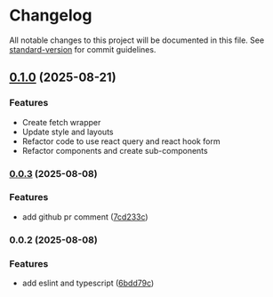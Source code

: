 # Changelog

All notable changes to this project will be documented in this file. See [standard-version](https://github.com/conventional-changelog/standard-version) for commit guidelines.

## [0.1.0](https://github.com/katherinemwong/cup-trail/compare/v0.0.4...v0.1.0) (2025-08-21)

### Features

- Create fetch wrapper
- Update style and layouts
- Refactor code to use react query and react hook form
- Refactor components and create sub-components

### [0.0.3](https://github.com/katherinemwong/cup-trail/compare/v0.0.2...v0.0.3) (2025-08-08)

### Features

- add github pr comment ([7cd233c](https://github.com/katherinemwong/cup-trail/commit/7cd233c9ac05b281a292e8c7a944cacfa0ef384a))

### 0.0.2 (2025-08-08)

### Features

- add eslint and typescript ([6bdd79c](https://github.com/katherinemwong/cup-trail/commit/6bdd79cf266435757d412a3e4b46da8b0f8f728e))
